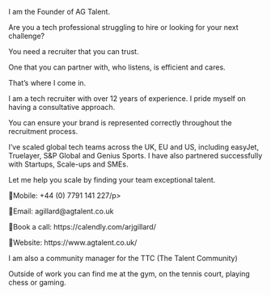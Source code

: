 I am the Founder of AG Talent.

Are you a tech professional struggling to hire or looking for your next challenge?
 
You need a recruiter that you can trust.
 
One that you can partner with, who listens, is efficient and cares.
 
That’s where I come in.
 
I am a tech recruiter with over 12 years of experience. I pride myself on having a consultative approach.
 
You can ensure your brand is represented correctly throughout the recruitment process.
 
I’ve scaled global tech teams across the UK, EU and US, including easyJet, Truelayer, S&P Global and Genius Sports. I have also partnered successfully with Startups, Scale-ups and SMEs.

Let me help you scale by finding your team exceptional talent.

📱Mobile: +44 (0) 7791 141 227/p>
<p>📧Email: agillard@agtalent.co.uk</p>
<p>📆Book a call: https://calendly.com/arjgillard/</p>
<p>🔗Website: https://www.agtalent.co.uk/</p>

I am also a community manager for the TTC (The Talent Community)

Outside of work you can find me at the gym, on the tennis court, playing chess or gaming. 
